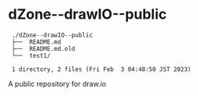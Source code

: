 # dZone--drawIO--public
     ./dZone--drawIO--public
     ├──  README.md
     ├──  README.md.old
     └──  test1/
     
     1 directory, 2 files (Fri Feb  3 04:48:50 JST 2023)

A public repository for draw.io
